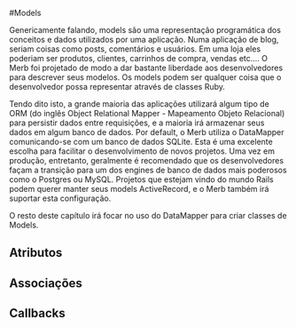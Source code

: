 #Models

Genericamente falando, models são uma representação programática dos conceitos e dados utilizados por uma aplicação. Numa aplicação de blog, seriam coisas como posts, comentários e usuários. Em uma loja eles poderiam ser produtos, clientes, carrinhos de compra, vendas etc.... O Merb foi projetado de modo a dar bastante liberdade aos desenvolvedores para descrever seus modelos. Os models podem ser qualquer coisa que o desenvolvedor possa representar através de classes Ruby.

Tendo dito isto, a grande maioria das aplicações utilizará algum tipo de ORM (do inglês Object Relational Mapper - Mapeamento Objeto Relacional) para persistir dados entre requisições, e a maioria irá armazenar seus dados em algum banco de dados. Por default, o Merb utiliza o DataMapper comunicando-se com um banco de dados SQLite. Esta é uma excelente escolha para facilitar o desenvolvimento de novos projetos. Uma vez em produção, entretanto, geralmente é recomendado que os desenvolvedores façam a transição para um dos engines de banco de dados mais poderosos como o Postgres ou MySQL. Projetos que estejam vindo do mundo Rails podem querer manter seus models ActiveRecord, e o Merb também irá suportar esta configuração.

O resto deste capítulo irá focar no uso do DataMapper para criar classes de Models.

## Atributos

## Associações

## Callbacks
